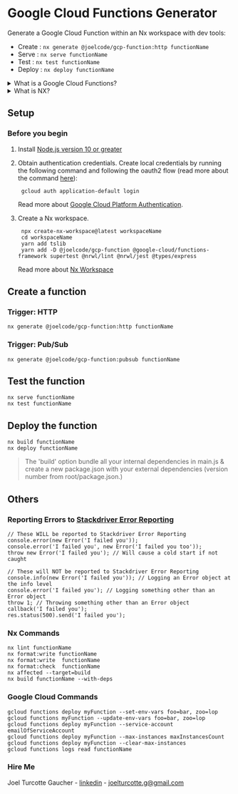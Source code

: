 # Google Cloud Functions Generator

Generate a Google Cloud Function within an Nx workspace with dev tools: 
* Create : `nx generate @joelcode/gcp-function:http functionName`                       
* Serve  : `nx serve functionName`                
* Test   : `nx test functionName`      
* Deploy : `nx deploy functionName`       

<details>
<summary>What is a Google Cloud Functions?</summary>
Cloud Functions is a serverless execution environment for building and 
connecting cloud services. With Cloud Functions you write simple, single-purpose 
functions that are attached to events emitted from your cloud infrastructure and 
services. Your function is triggered when an event being watched is fired.

* [Learn how to write a function from scratch.](https://cloud.google.com/functions/docs/first-nodejs)
</details>

<details>
<summary>What is NX?</summary>
Nx is a set of extensible dev tools for monorepo, which helps you develop like Google, Facebook, and Microsoft.
It has first-class support for many frontend and backend technologies, so its documentation comes in multiple flavours.

* [Learn Nx features in 10 minutes.](https://nx.dev/angular/getting-started/why-nx)
</details>

## Setup

### Before you begin
1. Install [Node.js version 10 or greater](https://nodejs.org/)

1. Obtain authentication credentials.
    Create local credentials by running the following command and following the
    oauth2 flow (read more about the command [here](https://cloud.google.com/sdk/gcloud/reference/beta/auth/application-default/login)):

        gcloud auth application-default login

    Read more about [Google Cloud Platform Authentication](https://cloud.google.com/docs/authentication#projects_and_resources).

1. Create a Nx workspace.

		npx create-nx-workspace@latest workspaceName
		cd workspaceName
		yarn add tslib
		yarn add -D @joelcode/gcp-function @google-cloud/functions-framework supertest @nrwl/lint @nrwl/jest @types/express
		
    Read more about [Nx Workspace](https://nx.dev/angular)
    
## Create a function
### Trigger: HTTP
    nx generate @joelcode/gcp-function:http functionName
### Trigger: Pub/Sub
    nx generate @joelcode/gcp-function:pubsub functionName
## Test the function
    nx serve functionName
    nx test functionName

## Deploy the function
    nx build functionName
    nx deploy functionName

> The 'build' option bundle all your internal dependencies in main.js & create a new package.json with your external dependencies (version number from root/package.json.)

## Others
### Reporting Errors to [Stackdriver Error Reporting](https://cloud.google.com/error-reporting/docs)

    // These WILL be reported to Stackdriver Error Reporting
    console.error(new Error('I failed you'));
    console.error('I failed you', new Error('I failed you too'));
    throw new Error('I failed you'); // Will cause a cold start if not caught
    
    // These will NOT be reported to Stackdriver Error Reporting
    console.info(new Error('I failed you')); // Logging an Error object at the info level
    console.error('I failed you'); // Logging something other than an Error object
    throw 1; // Throwing something other than an Error object
    callback('I failed you');
    res.status(500).send('I failed you');

### Nx Commands
    nx lint functionName
    nx format:write functionName
    nx format:write  functionName
    nx format:check  functionName
    nx affected --target=build
    nx build functionName --with-deps

### Google Cloud Commands
    gcloud functions deploy myFunction --set-env-vars foo=bar, zoo=lop
    gcloud functions myFunction --update-env-vars foo=bar, zoo=lop
    gcloud functions deploy myFunction --service-account emailOfServiceAccount
    gcloud functions deploy myFunction --max-instances maxInstancesCount
    gcloud functions deploy myFunction --clear-max-instances
    gcloud functions logs read functionName

### Hire Me
Joel Turcotte Gaucher - [linkedin](https://www.linkedin.com/in/joel-turcotte-gaucher-ba057167/) - joelturcotte.g@gmail.com
